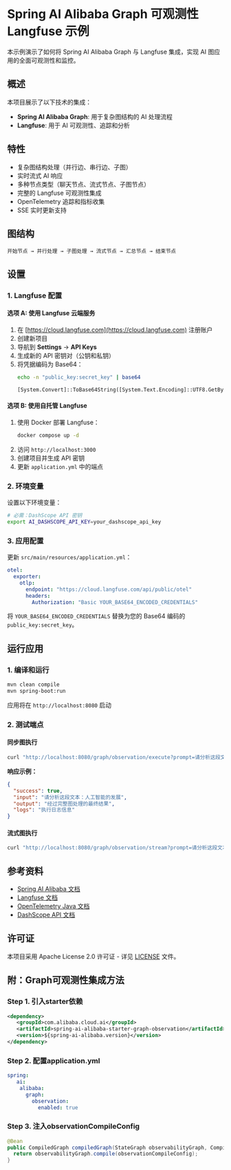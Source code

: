 # Spring AI Alibaba Graph 可观测性 Langfuse 示例

本示例演示了如何将 Spring AI Alibaba Graph 与 Langfuse 集成，实现 AI 图应用的全面可观测性和监控。

## 概述

本项目展示了以下技术的集成：
- **Spring AI Alibaba Graph**: 用于复杂图结构的 AI 处理流程
- **Langfuse**: 用于 AI 可观测性、追踪和分析

## 特性

- 复杂图结构处理（并行边、串行边、子图）
- 实时流式 AI 响应
- 多种节点类型（聊天节点、流式节点、子图节点）
- 完整的 Langfuse 可观测性集成
- OpenTelemetry 追踪和指标收集
- SSE 实时更新支持


## 图结构

```
开始节点 → 并行处理 → 子图处理 → 流式节点 → 汇总节点 → 结束节点
```

## 设置

### 1. Langfuse 配置

#### 选项 A: 使用 Langfuse 云端服务
1. 在 [https://cloud.langfuse.com](https://cloud.langfuse.com) 注册账户
2. 创建新项目
3. 导航到 **Settings** → **API Keys**
4. 生成新的 API 密钥对（公钥和私钥）
5. 将凭据编码为 Base64：
   ```bash
   echo -n "public_key:secret_key" | base64
   ``` 
   ```Windows PowerShell
   [System.Convert]::ToBase64String([System.Text.Encoding]::UTF8.GetBytes("public_key:secret_key"))
   ```
   
#### 选项 B: 使用自托管 Langfuse
1. 使用 Docker 部署 Langfuse：
   ```bash
   docker compose up -d
   ```
2. 访问 `http://localhost:3000`
3. 创建项目并生成 API 密钥
4. 更新 `application.yml` 中的端点

### 2. 环境变量

设置以下环境变量：

```bash
# 必需：DashScope API 密钥
export AI_DASHSCOPE_API_KEY=your_dashscope_api_key
```

### 3. 应用配置

更新 `src/main/resources/application.yml`：

```yaml
otel:
  exporter:
    otlp:
      endpoint: "https://cloud.langfuse.com/api/public/otel"
      headers:
        Authorization: "Basic YOUR_BASE64_ENCODED_CREDENTIALS"
```

将 `YOUR_BASE64_ENCODED_CREDENTIALS` 替换为您的 Base64 编码的 `public_key:secret_key`。

## 运行应用

### 1. 编译和运行
```bash
mvn clean compile
mvn spring-boot:run
```

应用将在 `http://localhost:8080` 启动

### 2. 测试端点

#### 同步图执行
```bash
curl "http://localhost:8080/graph/observation/execute?prompt=请分析这段文本：人工智能的发展"
```

**响应示例：**
```json
{
  "success": true,
  "input": "请分析这段文本：人工智能的发展",
  "output": "经过完整图处理的最终结果",
  "logs": "执行日志信息"
}
```

#### 流式图执行
```bash
curl "http://localhost:8080/graph/observation/stream?prompt=请分析这段文本：人工智能的发展&thread_id=demo"
```

## 参考资料

- [Spring AI Alibaba 文档](https://github.com/alibaba/spring-ai-alibaba)
- [Langfuse 文档](https://langfuse.com/docs)
- [OpenTelemetry Java 文档](https://opentelemetry.io/docs/instrumentation/java/)
- [DashScope API 文档](https://help.aliyun.com/zh/dashscope/)

## 许可证

本项目采用 Apache License 2.0 许可证 - 详见 [LICENSE](../../LICENSE) 文件。

## 附：Graph可观测性集成方法
### Step 1. 引入starter依赖
```XML
<dependency>
   <groupId>com.alibaba.cloud.ai</groupId>
   <artifactId>spring-ai-alibaba-starter-graph-observation</artifactId>
   <version>${spring-ai-alibaba.version}</version>
</dependency>
```

### Step 2. 配置application.yml
```yaml
spring:
   ai:
    alibaba:
      graph:
        observation:
          enabled: true
```

### Step 3. 注入observationCompileConfig
```Java
@Bean
public CompiledGraph compiledGraph(StateGraph observabilityGraph, CompileConfig observationCompileConfig) throws GraphStateException {
  return observabilityGraph.compile(observationCompileConfig);
}
```
